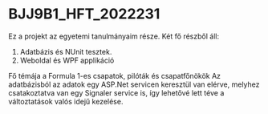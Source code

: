 # BJJ9B1_HFT_2022231

Ez a projekt az egyetemi tanulmányaim része.
Két fő részből áll:
1. Adatbázis és NUnit tesztek.
2. Weboldal és WPF applikáció

Fő témája a Formula 1-es csapatok, pilóták és csapatfőnökök
Az adatbázisból az adatok egy ASP.Net servicen keresztül van elérve,
melyhez csatakoztatva van egy Signaler service is,
így lehetővé lett téve a változtatások valós idejű kezelése.
